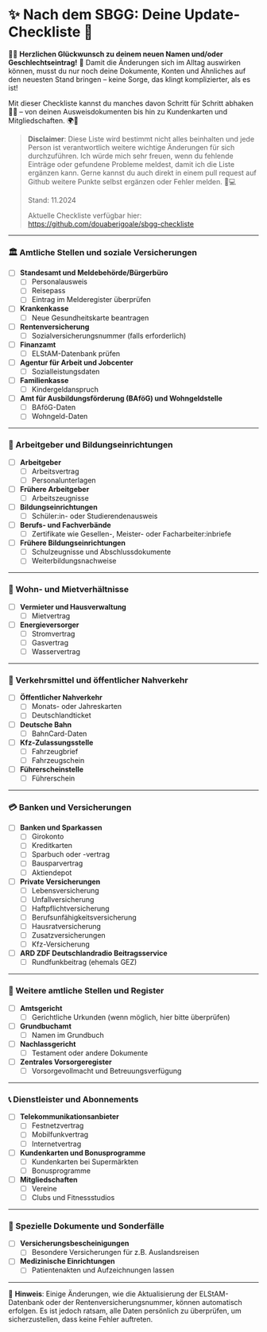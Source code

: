 # ✨ Nach dem SBGG: Deine Update-Checkliste 🎉

🌈✨ **Herzlichen Glückwunsch zu deinem neuen Namen und/oder Geschlechtseintrag!** 🎉 Damit die Änderungen sich im Alltag auswirken können, musst du nur noch deine Dokumente, Konten und Ähnliches auf den neuesten Stand bringen – keine Sorge, das klingt komplizierter, als es ist!

Mit dieser Checkliste kannst du manches davon Schritt für Schritt abhaken 📝✅ – von deinen Ausweisdokumenten bis hin zu Kundenkarten und Mitgliedschaften. 🌍💼


> **Disclaimer**: Diese Liste wird bestimmt nicht alles beinhalten und jede Person ist verantwortlich weitere wichtige Änderungen für sich durchzuführen. Ich würde mich sehr freuen, wenn du fehlende Einträge oder gefundene Probleme meldest, damit ich die Liste ergänzen kann. Gerne kannst du auch direkt in einem pull request auf Github weitere Punkte selbst ergänzen oder Fehler melden. 💖💻
> 
> Stand: 11.2024
> 
>  Aktuelle Checkliste verfügbar hier: https://github.com/douaberigoale/sbgg-checkliste


---

### 🏛️ Amtliche Stellen und soziale Versicherungen
- [ ] **Standesamt und Meldebehörde/Bürgerbüro**
  - [ ] Personalausweis
  - [ ] Reisepass
  - [ ] Eintrag im Melderegister überprüfen
- [ ] **Krankenkasse**
  - [ ] Neue Gesundheitskarte beantragen
- [ ] **Rentenversicherung**
  - [ ] Sozialversicherungsnummer (falls erforderlich)
- [ ] **Finanzamt**
  - [ ] ELStAM-Datenbank prüfen
- [ ] **Agentur für Arbeit und Jobcenter**
  - [ ] Sozialleistungsdaten
- [ ] **Familienkasse**
  - [ ] Kindergeldanspruch
- [ ] **Amt für Ausbildungsförderung (BAföG) und Wohngeldstelle**
  - [ ] BAföG-Daten
  - [ ] Wohngeld-Daten

---

### 👔 Arbeitgeber und Bildungseinrichtungen
- [ ] **Arbeitgeber**
  - [ ] Arbeitsvertrag
  - [ ] Personalunterlagen
- [ ] **Frühere Arbeitgeber**
  - [ ] Arbeitszeugnisse
- [ ] **Bildungseinrichtungen**
  - [ ] Schüler:in- oder Studierendenausweis
- [ ] **Berufs- und Fachverbände**
  - [ ] Zertifikate wie Gesellen-, Meister- oder Facharbeiter:inbriefe
- [ ] **Frühere Bildungseinrichtungen**
  - [ ] Schulzeugnisse und Abschlussdokumente
  - [ ] Weiterbildungsnachweise
---

### 🏡 Wohn- und Mietverhältnisse
- [ ] **Vermieter und Hausverwaltung**
  - [ ] Mietvertrag
- [ ] **Energieversorger**
  - [ ] Stromvertrag
  - [ ] Gasvertrag
  - [ ] Wasservertrag

---

### 🚉 Verkehrsmittel und öffentlicher Nahverkehr
- [ ] **Öffentlicher Nahverkehr**
  - [ ] Monats- oder Jahreskarten
  - [ ] Deutschlandticket
- [ ] **Deutsche Bahn**
  - [ ] BahnCard-Daten
- [ ] **Kfz-Zulassungsstelle**
  - [ ] Fahrzeugbrief
  - [ ] Fahrzeugschein
- [ ] **Führerscheinstelle**
  - [ ] Führerschein

---

### 💳 Banken und Versicherungen
- [ ] **Banken und Sparkassen**
  - [ ] Girokonto
  - [ ] Kreditkarten
  - [ ] Sparbuch oder -vertrag
  - [ ] Bausparvertrag
  - [ ] Aktiendepot
- [ ] **Private Versicherungen**
  - [ ] Lebensversicherung
  - [ ] Unfallversicherung
  - [ ] Haftpflichtversicherung
  - [ ] Berufsunfähigkeitsversicherung
  - [ ] Hausratversicherung
  - [ ] Zusatzversicherungen
  - [ ] Kfz-Versicherung
- [ ] **ARD ZDF Deutschlandradio Beitragsservice**
  - [ ] Rundfunkbeitrag (ehemals GEZ)

---

### 🏢 Weitere amtliche Stellen und Register
- [ ] **Amtsgericht**
  - [ ] Gerichtliche Urkunden (wenn möglich, hier bitte überprüfen)
- [ ] **Grundbuchamt**
  - [ ] Namen im Grundbuch
- [ ] **Nachlassgericht**
  - [ ] Testament oder andere Dokumente
- [ ] **Zentrales Vorsorgeregister**
  - [ ] Vorsorgevollmacht und Betreuungsverfügung

---

### 📞 Dienstleister und Abonnements
- [ ] **Telekommunikationsanbieter**
  - [ ] Festnetzvertrag
  - [ ] Mobilfunkvertrag
  - [ ] Internetvertrag
- [ ] **Kundenkarten und Bonusprogramme**
  - [ ] Kundenkarten bei Supermärkten
  - [ ] Bonusprogramme
- [ ] **Mitgliedschaften**
  - [ ] Vereine
  - [ ] Clubs und Fitnessstudios

---

### 📂 Spezielle Dokumente und Sonderfälle
- [ ] **Versicherungsbescheinigungen**
  - [ ] Besondere Versicherungen für z.B. Auslandsreisen
- [ ] **Medizinische Einrichtungen**
  - [ ] Patientenakten und Aufzeichnungen lassen

---

📌 **Hinweis**: Einige Änderungen, wie die Aktualisierung der ELStAM-Datenbank oder der Rentenversicherungsnummer, können automatisch erfolgen. Es ist jedoch ratsam, alle Daten persönlich zu überprüfen, um sicherzustellen, dass keine Fehler auftreten.
